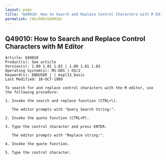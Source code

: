 ```yaml
---
layout: page
title: "Q49010: How to Search and Replace Control Characters with M Editor"
permalink: /kb/049/Q49010/
---
```


## Q49010: How to Search and Replace Control Characters with M Editor

	Article: Q49010
	Product(s): See article
	Version(s): 1.00 1.01 1.02 | 1.00 1.01 1.02
	Operating System(s): MS-DOS | OS/2
	Keyword(s): ENDUSER | | mspl13_basic
	Last Modified: 10-OCT-1989
	
	To search for and replace control characters with the M editor, use
	the following procedure:
	
	1. Invoke the search and replace function (CTRL+\).
	
	   The editor prompts with "Query Search String:".
	
	2. Invoke the quote function (CTRL+P).
	
	3. Type the control character and press ENTER.
	
	   The editor prompts with "Replace string:".
	
	4. Invoke the quote function.
	
	5. Type the control character.

